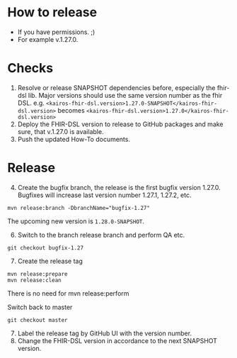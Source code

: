How to release
==============

* If you have permissions. ;)
* For example v.1.27.0.

# Checks

1. Resolve or release SNAPSHOT dependencies before, especially the fhir-dsl lib. Major versions should use the same version number as the fhir DSL.
   e.g. `<kairos-fhir-dsl.version>1.27.0-SNAPSHOT</kairos-fhir-dsl.version>`
   becomes `<kairos-fhir-dsl.version>1.27.0</kairos-fhir-dsl.version>`
2. Deploy the FHIR-DSL version to release to GitHub packages and make sure, that v.1.27.0 is available.
3. Push the updated How-To documents.

# Release

4. Create the bugfix branch, the release is the first bugfix version 1.27.0. Bugfixes will increase last version number 1.27.1, 1.27.2, etc.

``` 
mvn release:branch -DbranchName="bugfix-1.27" 
```

The upcoming new version is `1.28.0-SNAPSHOT`.

6. Switch to the branch release branch and perform QA etc.

```
git checkout bugfix-1.27
```

7. Create the release tag

``` 
mvn release:prepare
mvn release:clean 
```

There is no need for mvn release:perform 

Switch back to master

```
git checkout master
```

7. Label the release tag by GitHub UI with the version number.
8. Change the FHIR-DSL version in accordance to the next SNAPSHOT version.
